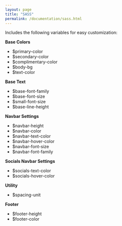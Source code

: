 ```yaml
---
layout: page
title: "SASS"
permalink: /documentation/sass.html
--- 
```


Includes the following variables for easy customization:

**Base Colors**

* $primary-color
* $secondary-color
* $complimentary-color
* $body-bg
* $text-color

**Base Text**

* $base-font-family
* $base-font-size
* $small-font-size
* $base-line-height


**Navbar Settings**

* $navbar-height
* $navbar-color
* $navbar-text-color
* $navbar-hover-color
* $navbar-font-size
* $navbar-font-family

**Socials Navbar Settings**

* $socials-text-color
* $socials-hover-color

**Utility**

* $spacing-unit

**Footer**

* $footer-height
* $footer-color
